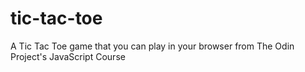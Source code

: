 # tic-tac-toe
A Tic Tac Toe game that you can play in your browser from The Odin Project's JavaScript Course
